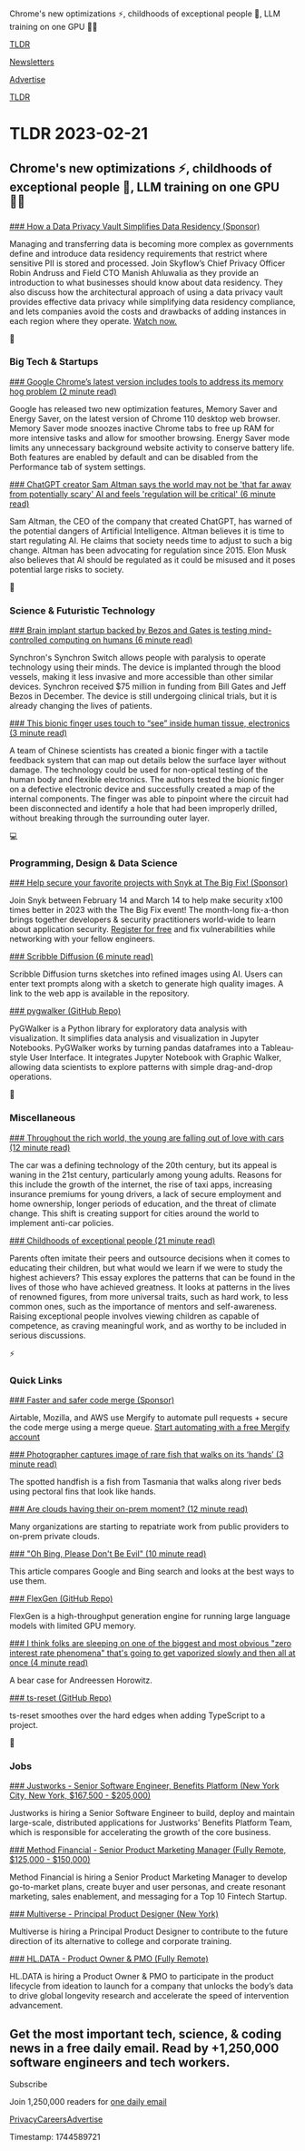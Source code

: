 Chrome's new optimizations ⚡, childhoods of exceptional people 🧠, LLM training on one GPU 👨‍💻

[TLDR](/)

[Newsletters](/newsletters)

[Advertise](https://advertise.tldr.tech/)

[TLDR](/)

# TLDR 2023-02-21

## Chrome's new optimizations ⚡, childhoods of exceptional people 🧠, LLM training on one GPU 👨‍💻

### 

[### How a Data Privacy Vault Simplifies Data Residency (Sponsor)](https://info.skyflow.com/how-a-data-privacy-vault-simplifies-data-residency?utm_source=TLDR&amp;utm_medium=newsletter&amp;utm_campaign=TLDR)

Managing and transferring data is becoming more complex as governments define and introduce data residency requirements that restrict where sensitive PII is stored and processed. Join Skyflow’s Chief Privacy Officer Robin Andruss and Field CTO Manish Ahluwalia as they provide an introduction to what businesses should know about data residency. They also discuss how the architectural approach of using a data privacy vault provides effective data privacy while simplifying data residency compliance, and lets companies avoid the costs and drawbacks of adding instances in each region where they operate. [Watch now.](https://info.skyflow.com/how-a-data-privacy-vault-simplifies-data-residency?utm_source=TLDR&utm_medium=newsletter&utm_campaign=TLDR)

📱

### Big Tech & Startups

[### Google Chrome’s latest version includes tools to address its memory hog problem (2 minute read)](https://www.theverge.com/2023/2/20/23607304/google-chrome-battery-energy-memory-ram-optimization-features-110?utm_source=tldrnewsletter)

Google has released two new optimization features, Memory Saver and Energy Saver, on the latest version of Chrome 110 desktop web browser. Memory Saver mode snoozes inactive Chrome tabs to free up RAM for more intensive tasks and allow for smoother browsing. Energy Saver mode limits any unnecessary background website activity to conserve battery life. Both features are enabled by default and can be disabled from the Performance tab of system settings.

[### ChatGPT creator Sam Altman says the world may not be 'that far away from potentially scary' AI and feels 'regulation will be critical' (6 minute read)](https://archive.ph/6NmCV?utm_source=tldrnewsletter)

Sam Altman, the CEO of the company that created ChatGPT, has warned of the potential dangers of Artificial Intelligence. Altman believes it is time to start regulating AI. He claims that society needs time to adjust to such a big change. Altman has been advocating for regulation since 2015. Elon Musk also believes that AI should be regulated as it could be misused and it poses potential large risks to society.

🚀

### Science & Futuristic Technology

[### Brain implant startup backed by Bezos and Gates is testing mind-controlled computing on humans (6 minute read)](https://www.cnbc.com/2023/02/18/synchron-backed-by-bezos-and-gates-tests-brain-computer-interface.html?utm_source=tldrnewsletter)

Synchron's Synchron Switch allows people with paralysis to operate technology using their minds. The device is implanted through the blood vessels, making it less invasive and more accessible than other similar devices. Synchron received $75 million in funding from Bill Gates and Jeff Bezos in December. The device is still undergoing clinical trials, but it is already changing the lives of patients.

[### This bionic finger uses touch to “see” inside human tissue, electronics (3 minute read)](https://arstechnica.com/science/2023/02/this-bionic-finger-uses-touch-to-see-inside-human-tissue-electronics/?utm_source=tldrnewsletter)

A team of Chinese scientists has created a bionic finger with a tactile feedback system that can map out details below the surface layer without damage. The technology could be used for non-optical testing of the human body and flexible electronics. The authors tested the bionic finger on a defective electronic device and successfully created a map of the internal components. The finger was able to pinpoint where the circuit had been disconnected and identify a hole that had been improperly drilled, without breaking through the surrounding outer layer.

💻

### Programming, Design & Data Science

[### Help secure your favorite projects with Snyk at The Big Fix! (Sponsor)](https://snyk.io/events/the-big-fix/?utm_campaign=event-big-fix_2023&amp;utm_medium=paid-email&amp;utm_source=tldr&amp;utm_content=the-big-fix)

Join Snyk between February 14 and March 14 to help make security x100 times better in 2023 with the The Big Fix event! The month-long fix-a-thon brings together developers & security practitioners world-wide to learn about application security. [Register for free](https://snyk.io/events/the-big-fix/?utm_campaign=event-big-fix_2023&utm_medium=paid-email&utm_source=tldr&utm_content=the-big-fix) and fix vulnerabilities while networking with your fellow engineers.

[### Scribble Diffusion (6 minute read)](https://github.com/replicate/scribble-diffusion?utm_source=tldrnewsletter)

Scribble Diffusion turns sketches into refined images using AI. Users can enter text prompts along with a sketch to generate high quality images. A link to the web app is available in the repository.

[### pygwalker (GitHub Repo)](https://github.com/Kanaries/pygwalker?utm_source=tldrnewsletter)

PyGWalker is a Python library for exploratory data analysis with visualization. It simplifies data analysis and visualization in Jupyter Notebooks. PyGWalker works by turning pandas dataframes into a Tableau-style User Interface. It integrates Jupyter Notebook with Graphic Walker, allowing data scientists to explore patterns with simple drag-and-drop operations.

🎁

### Miscellaneous

[### Throughout the rich world, the young are falling out of love with cars (12 minute read)](https://archive.ph/k5IBm?utm_source=tldrnewsletter)

The car was a defining technology of the 20th century, but its appeal is waning in the 21st century, particularly among young adults. Reasons for this include the growth of the internet, the rise of taxi apps, increasing insurance premiums for young drivers, a lack of secure employment and home ownership, longer periods of education, and the threat of climate change. This shift is creating support for cities around the world to implement anti-car policies.

[### Childhoods of exceptional people (21 minute read)](https://www.lesswrong.com/posts/CYN7swrefEss4e3Qe/childhoods-of-exceptional-people?utm_source=tldrnewsletter)

Parents often imitate their peers and outsource decisions when it comes to educating their children, but what would we learn if we were to study the highest achievers? This essay explores the patterns that can be found in the lives of those who have achieved greatness. It looks at patterns in the lives of renowned figures, from more universal traits, such as hard work, to less common ones, such as the importance of mentors and self-awareness. Raising exceptional people involves viewing children as capable of competence, as craving meaningful work, and as worthy to be included in serious discussions.

⚡

### Quick Links

[### Faster and safer code merge (Sponsor)](https://mergify.com/keep-your-main-branch-green-use-a-merge-queue?utm_source=newsletter&amp;utm_medium=social&amp;utm_campaign=TLDR)

Airtable, Mozilla, and AWS use Mergify to automate pull requests + secure the code merge using a merge queue. [Start automating with a free Mergify account](https://mergify.com/keep-your-main-branch-green-use-a-merge-queue?utm_source=newsletter&utm_medium=social&utm_campaign=TLDR)

[### Photographer captures image of rare fish that walks on its ‘hands’ (3 minute read)](https://www.cnn.com/2023/02/20/world/australian-handfish-photograph-c2e-spc-intl-scn/index.html?utm_source=tldrnewsletter)

The spotted handfish is a fish from Tasmania that walks along river beds using pectoral fins that look like hands.

[### Are clouds having their on-prem moment? (12 minute read)](https://stackoverflow.blog/2023/02/20/are-companies-shifting-away-from-public-clouds/?utm_source=tldrnewsletter)

Many organizations are starting to repatriate work from public providers to on-prem private clouds.

[### "Oh Bing, Please Don't Be Evil" (10 minute read)](https://www.strangeloopcanon.com/p/beyond-google-to-assistants-with?utm_source=tldrnewsletter)

This article compares Google and Bing search and looks at the best ways to use them.

[### FlexGen (GitHub Repo)](https://github.com/Ying1123/FlexGen?utm_source=tldrnewsletter)

FlexGen is a high-throughput generation engine for running large language models with limited GPU memory.

[### I think folks are sleeping on one of the biggest and most obvious "zero interest rate phenomena" that's going to get vaporized slowly and then all at once (4 minute read)](https://twitter.com/tylertringas/status/1627449217294958592?utm_source=tldrnewsletter)

A bear case for Andreessen Horowitz.

[### ts-reset (GitHub Repo)](https://github.com/total-typescript/ts-reset?utm_source=tldrnewsletter)

ts-reset smoothes over the hard edges when adding TypeScript to a project.

💼

### Jobs

[### Justworks - Senior Software Engineer, Benefits Platform (New York City, New York, $167,500 - $205,000)](https://tldr.tech/jobs/senior-software-engineer%2C-benefits-platform/308)

Justworks is hiring a Senior Software Engineer to build, deploy and maintain large-scale, distributed applications for Justworks' Benefits Platform Team, which is responsible for accelerating the growth of the core business.

[### Method Financial - Senior Product Marketing Manager (Fully Remote, $125,000 - $150,000)](https://tldr.tech/jobs/senior-product-marketing-manager/314)

Method Financial is hiring a Senior Product Marketing Manager to develop go-to-market plans, create buyer and user personas, and create resonant marketing, sales enablement, and messaging for a Top 10 Fintech Startup.

[### Multiverse - Principal Product Designer (New York)](https://tldr.tech/jobs/principal-product-designer/316)

Multiverse is hiring a Principal Product Designer to contribute to the future direction of its alternative to college and corporate training.

[### HL.DATA - Product Owner & PMO (Fully Remote)](https://tldr.tech/jobs/product-owner-%26-pmo/318)

HL.DATA is hiring a Product Owner & PMO to participate in the product lifecycle from ideation to launch for a company that unlocks the body’s data to drive global longevity research and accelerate the speed of intervention advancement.

## Get the most important tech, science, & coding news in a free daily email. Read by +1,250,000 software engineers and tech workers.

Subscribe

Join 1,250,000 readers for [one daily email](/api/latest/tech)

[Privacy](/privacy)[Careers](https://jobs.ashbyhq.com/tldr.tech)[Advertise](/tech/advertise)

Timestamp: 1744589721